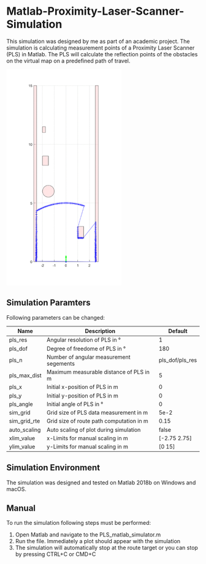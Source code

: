 # Matlab-Proximity-Laser-Scanner-Simulation

This simulation was designed by me as part of an academic project. The simulation is calculating measurement points of a Proximity Laser Scanner (PLS) in Matlab. The PLS will calculate the reflection points of the obstacles on the virtual map on a predefined path of travel.

<img src="pls_matlab_sim.gif" alt="pcb" width="300px"/>

## Simulation Paramters
Following parameters can be changed:

| Name         | Description                              | Default         |
|--------------|------------------------------------------|-----------------|
| pls_res      | Angular resolution of PLS in °           |        1        |
| pls_dof      | Degree of freedome of PLS in °           |       180       |
| pls_n        | Number of angular measurement segements  | pls_dof/pls_res |
| pls_max_dist | Maximum measurable distance of PLS in m  |        5        |
| pls_x        | Initial x-position of PLS in m           |        0        |
| pls_y        | Initial y-position of PLS in m           |        0        |
| pls_angle    | Initial angle of PLS in °                |        0        |
| sim_grid     | Grid size of PLS data measurement in m   |       5e-2      |
| sim_grid_rte | Grid size of route path computation in m |       0.15      |
| auto_scaling | Auto scaling of plot during simulation   |      false      |
| xlim_value   | x-Limits for manual scaling in m         |   [-2.75 2.75]  |
| ylim_value   | y-Limits for manual scaling in m         |      [0 15]     |

## Simulation Environment
The simulation was designed and tested on Matlab 2018b on Windows and macOS.

## Manual
To run the simulation following steps must be performed:
1. Open Matlab and navigate to the PLS_matlab_simulator.m
2. Run the file. Immediately a plot should appear with the simulation
3. The simulation will automatically stop at the route target or you can stop by pressing CTRL+C or CMD+C

